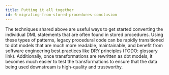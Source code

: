 ```yaml
---
title: Putting it all together
id: 6-migrating-from-stored-procedures-conclusion
---
```


The techniques shared above are useful ways to get started converting the individual DML statements that are often found in stored procedures. Using these types of patterns, legacy procedural code can be rapidly transitioned to dbt models that are much more readable, maintainable, and benefit from software engineering best practices like DRY principles (TODO: glossary link). Additionally, once transformations are rewritten as dbt models, it becomes much easier to test the transformations to ensure that the data being used downstream is high-quality and trustworthy.
